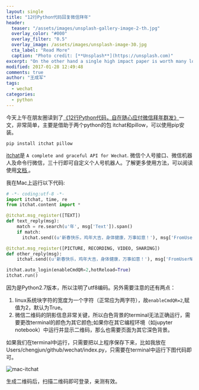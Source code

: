 ```yaml
---
layout: single
title: "12行Python代码回复微信拜年"
header:
  teaser: "/assets/images/unsplash-gallery-image-2-th.jpg"
  overlay_color: "#000"
  overlay_filter: "0.5"
  overlay_image: /assets/images/unsplash-image-30.jpg
  cta_label: "Read More"
  caption: "Photo credit: [**Unsplash**](https://unsplash.com)"
excerpt: "On the other hand a single high impact paper is worth many low impact papers, so from a career perspective it’s not necessarily a waste of time to devote a year or two to getting something into a top journal."
modified: 2017-01-28 12:49:48
comments: true
author: "王成军"
tags:
  - wechat
categories:
  - python
---
```


今天上午在朋友圈读到了[《12行Python代码，自在随心应付微信拜年群发》](https://zhuanlan.zhihu.com/p/25034403)一文，非常简单，主要是借助于两个python的包 itchat和pillow，可以使用pip安装。

```terminal
pip install itchat pillow
```

[itchat](https://github.com/littlecodersh/ItChat)是 `A complete and graceful API for Wechat`. 微信个人号接口、微信机器人及命令行微信，三十行即可自定义个人号机器人。了解更多使用方法，可以阅读使用[文档 ](http://itchat.readthedocs.io )。

我在Mac上运行以下代码:

```python
# -*- coding:utf-8 -*-
import itchat, time, re
from itchat.content import *

@itchat.msg_register([TEXT])
def text_reply(msg):
    match = re.search(u'年', msg['Text']).span()
    if match:
      itchat.send((u'新春快乐，鸡年大吉，身体健康，万事如意！'), msg['FromUserName'])

@itchat.msg_register([PICTURE, RECORDING, VIDEO, SHARING])
def other_reply(msg):
    itchat.send((u'新春快乐，鸡年大吉，身体健康，万事如意！'), msg['FromUserName'])

itchat.auto_login(enableCmdQR=2,hotReload=True)
itchat.run()
```

因为是Python2.7版本，所以注明了utf8编码。另外需要注意的还有两点：

1. linux系统块字符的宽度为一个字符（正常应为两字符），故`enableCmdQR=2`,赋值为2，默认为True。
2. 微信二维码的阴影信息非常关键，所以白色背景的terminal无法正确运行，需要更改terminal的颜色为其它颜色;如果你在其它编程环境（如jupyter notebook）中运行并显示二维码，那么也需要页面为其它深色背景。

如果我们在terminal中运行，只需要把以上程序保存下来，比如我放在Users/chengjun/github/wechat/index.py，只需要在terminal中运行下图代码即可。

![mac-itchat](http://oaf2qt3yk.bkt.clouddn.com/809147ac86ad5ee6d338c3c01706dceb.png)

生成二维码后，扫描二维码即可登录，亲测有效。
